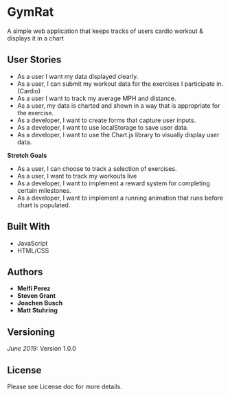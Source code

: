 # GymRat
A simple web application that keeps tracks of users cardio workout & displays it in a chart

## User Stories 
* As a user I want my data displayed clearly.
* As a user, I can submit my workout data for the exercises I participate in. (Cardio)
* As a user I want to track my average MPH and distance. 
* As a user, my data is charted and shown in a way that is appropriate for the exercise.
* As a developer, I want to create forms that capture user inputs.
* As a developer, I want to use localStorage to save user data.
* As a developer, I want to use the Chart.js library to visually display user data.

**Stretch Goals**
* As a user, I can choose to track a selection of exercises.
* As a user, I want to track my workouts live
* As a developer, I want to implement a reward system for completing certain milestones.
* As a developer, I want to implement a running animation that runs before chart is populated.

## Built With
* JavaScript
* HTML/CSS

## Authors
* **Melfi Perez** 
* **Steven Grant** 
* **Joachen Busch** 
* **Matt Stuhring** 

## Versioning
_June 2019:_ Version 1.0.0

## License
Please see License doc for more details. 





